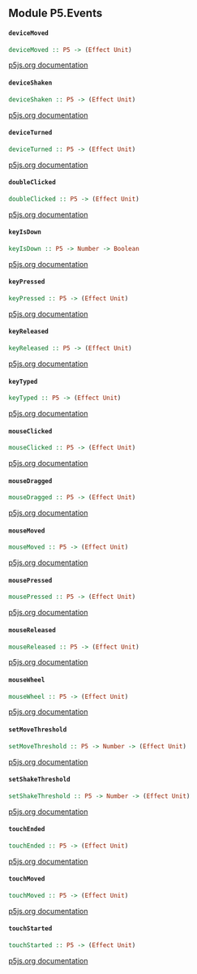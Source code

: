 ## Module P5.Events

#### `deviceMoved`

``` purescript
deviceMoved :: P5 -> (Effect Unit)
```

[p5js.org documentation](https://p5js.org/reference/#/p5/deviceMoved)

#### `deviceShaken`

``` purescript
deviceShaken :: P5 -> (Effect Unit)
```

[p5js.org documentation](https://p5js.org/reference/#/p5/deviceShaken)

#### `deviceTurned`

``` purescript
deviceTurned :: P5 -> (Effect Unit)
```

[p5js.org documentation](https://p5js.org/reference/#/p5/deviceTurned)

#### `doubleClicked`

``` purescript
doubleClicked :: P5 -> (Effect Unit)
```

[p5js.org documentation](https://p5js.org/reference/#/p5/doubleClicked)

#### `keyIsDown`

``` purescript
keyIsDown :: P5 -> Number -> Boolean
```

[p5js.org documentation](https://p5js.org/reference/#/p5/keyIsDown)

#### `keyPressed`

``` purescript
keyPressed :: P5 -> (Effect Unit)
```

[p5js.org documentation](https://p5js.org/reference/#/p5/keyPressed)

#### `keyReleased`

``` purescript
keyReleased :: P5 -> (Effect Unit)
```

[p5js.org documentation](https://p5js.org/reference/#/p5/keyReleased)

#### `keyTyped`

``` purescript
keyTyped :: P5 -> (Effect Unit)
```

[p5js.org documentation](https://p5js.org/reference/#/p5/keyTyped)

#### `mouseClicked`

``` purescript
mouseClicked :: P5 -> (Effect Unit)
```

[p5js.org documentation](https://p5js.org/reference/#/p5/mouseClicked)

#### `mouseDragged`

``` purescript
mouseDragged :: P5 -> (Effect Unit)
```

[p5js.org documentation](https://p5js.org/reference/#/p5/mouseDragged)

#### `mouseMoved`

``` purescript
mouseMoved :: P5 -> (Effect Unit)
```

[p5js.org documentation](https://p5js.org/reference/#/p5/mouseMoved)

#### `mousePressed`

``` purescript
mousePressed :: P5 -> (Effect Unit)
```

[p5js.org documentation](https://p5js.org/reference/#/p5/mousePressed)

#### `mouseReleased`

``` purescript
mouseReleased :: P5 -> (Effect Unit)
```

[p5js.org documentation](https://p5js.org/reference/#/p5/mouseReleased)

#### `mouseWheel`

``` purescript
mouseWheel :: P5 -> (Effect Unit)
```

[p5js.org documentation](https://p5js.org/reference/#/p5/mouseWheel)

#### `setMoveThreshold`

``` purescript
setMoveThreshold :: P5 -> Number -> (Effect Unit)
```

[p5js.org documentation](https://p5js.org/reference/#/p5/setMoveThreshold)

#### `setShakeThreshold`

``` purescript
setShakeThreshold :: P5 -> Number -> (Effect Unit)
```

[p5js.org documentation](https://p5js.org/reference/#/p5/setShakeThreshold)

#### `touchEnded`

``` purescript
touchEnded :: P5 -> (Effect Unit)
```

[p5js.org documentation](https://p5js.org/reference/#/p5/touchEnded)

#### `touchMoved`

``` purescript
touchMoved :: P5 -> (Effect Unit)
```

[p5js.org documentation](https://p5js.org/reference/#/p5/touchMoved)

#### `touchStarted`

``` purescript
touchStarted :: P5 -> (Effect Unit)
```

[p5js.org documentation](https://p5js.org/reference/#/p5/touchStarted)


